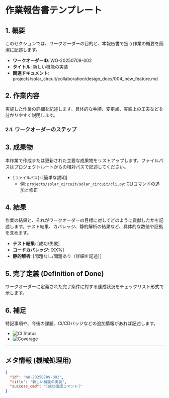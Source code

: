 <!-- TEMPLATE_START -->
# 作業報告書テンプレート

## 1. 概要

このセクションでは、ワークオーダーの目的と、本報告書で扱う作業の概要を簡潔に記述します。

- **ワークオーダーID**: WO-20250709-002
- **タイトル**: 新しい機能の実装
- **関連ドキュメント**: projects/solar_circuit/collaboration/design_docs/004_new_feature.md

## 2. 作業内容

実施した作業の詳細を記述します。具体的な手順、変更点、実装上の工夫などを分かりやすく説明します。

### 2.1. ワークオーダーのステップ



## 3. 成果物

本作業で作成または更新された主要な成果物をリストアップします。ファイルパスはプロジェクトルートからの相対パスで記述してください。

- `[ファイルパス]`: [簡単な説明]
  - 例: `projects/solar_circuit/solar_circuit/cli.py`: CLIコマンドの追加と修正

## 4. 結果

作業の結果と、それがワークオーダーの目標に対してどのように貢献したかを記述します。テスト結果、カバレッジ、静的解析の結果など、具体的な数値や証拠を含めます。

- **テスト結果**: [成功/失敗]
- **コードカバレッジ**: [XX%]
- **静的解析**: [問題なし/問題あり（詳細を記述）]

## 5. 完了定義 (Definition of Done)

ワークオーダーに定義された完了条件に対する達成状況をチェックリスト形式で示します。



## 6. 補足

特記事項や、今後の課題、CI/CDバッジなどの追加情報があれば記述します。

- ![CI Status](https://example.com/ci-badge.svg)
- ![Coverage](https://example.com/coverage-badge.svg)

---

## メタ情報 (機械処理用)

```json
{
  "id": "WO-20250709-002",
  "title": "新しい機能の実装",
  "success_cmd": "[成功確認コマンド]"
}
````

<!-- TEMPLATE_END -->